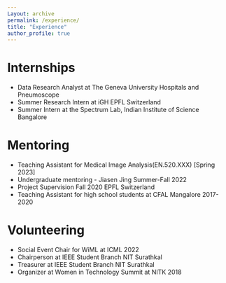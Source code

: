 ```yaml
---
Layout: archive
permalink: /experience/
title: "Experience"
author_profile: true
---
```


Internships
====
- Data Research Analyst at The Geneva University Hospitals and Pneumoscope
- Summer Research Intern at iGH EPFL Switzerland
- Summer Intern at the Spectrum Lab, Indian Institute of Science Bangalore

Mentoring
===
- Teaching Assistant for Medical Image Analysis(EN.520.XXX) [Spring 2023]
- Undergraduate mentoring - Jiasen Jing Summer-Fall 2022
- Project Supervision Fall 2020 EPFL Switzerland
- Teaching Assistant for high school students at CFAL Mangalore 2017-2020

Volunteering
===
- Social Event Chair for WiML at ICML 2022
- Chairperson at IEEE Student Branch NIT Surathkal
- Treasurer at IEEE Student Branch NIT Surathkal
- Organizer at Women in Technology Summit at NITK 2018

